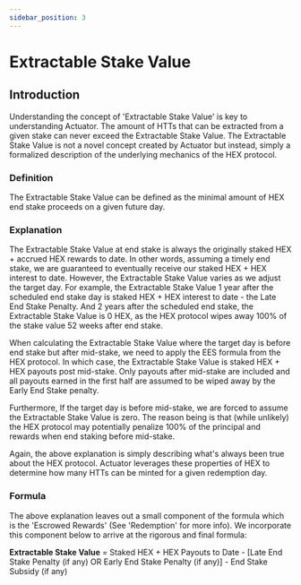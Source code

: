 ```yaml
---
sidebar_position: 3
---
```


# Extractable Stake Value

## Introduction
Understanding the concept of 'Extractable Stake Value' is key to understanding Actuator. The amount of HTTs that can be extracted from a given stake can never exceed the Extractable Stake Value. 
The Extractable Stake Value is not a novel concept created by Actuator but instead, simply a formalized description of the underlying mechanics of the HEX protocol. 

### Definition
The Extractable Stake Value can be defined as the minimal amount of HEX end stake proceeds on a given future day. 

### Explanation
The Extractable Stake Value at end stake is always the originally staked HEX + accrued HEX rewards to date. In other words, assuming a timely end stake, we are guaranteed to eventually receive our staked HEX + HEX interest to date. However, the Extractable Stake Value varies as we adjust the target day. For example, the Extractable Stake Value 1 year after the scheduled end stake day is staked HEX + HEX interest to date - the Late End Stake Penalty. And 2 years after the scheduled end stake, the Extractable Stake Value is 0 HEX, as the HEX protocol wipes away 100% of the stake value 52 weeks after end stake. 

When calculating the Extractable Stake Value where the target day is before end stake but after mid-stake, we need to apply the EES formula from the HEX protocol. In which case, the Extractable Stake Value is staked HEX + HEX payouts post mid-stake. Only payouts after mid-stake are included and all payouts earned in the first half are assumed to be wiped away by the Early End Stake penalty.

Furthermore, If the target day is before mid-stake, we are forced to assume the Extractable Stake Value is zero. The reason being is that (while unlikely) the HEX protocol may potentially penalize 100% of the principal and rewards when end staking before mid-stake. 

Again, the above explanation is simply describing what's always been true about the HEX protocol. Actuator leverages these properties of HEX to determine how many HTTs can be minted for a given redemption day. 

### Formula
The above explanation leaves out a small component of the formula which is the 'Escrowed Rewards' (See 'Redemption' for more info). We incorporate this component below to arrive at the rigorous and final formula: 

<!-- $$
\text{Extractable Stake Value} = \text{Staked HEX} + \text{HEX Payouts to Date} - \left[\text{Late End Stake Penalty (if any)} \text{ OR } \text{Early End Stake Penalty (if any)}\right] - \text{End Stake Subsidy (if any)}
$$ -->

**Extractable Stake Value** = Staked HEX + HEX Payouts to Date - [Late End Stake Penalty (if any) OR Early End Stake Penalty (if any)] - End Stake Subsidy (if any)
